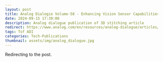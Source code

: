 ```yaml
---
layout: post
title: Analog Dialogie Volume-58 - Enhancing Vision Sensor Capabilities- A 3D Image Stitching Algorithm for Expanded Field of View
date: 2024-09-15 17:39:00
description: Analog dialogue publication of 3D stitching article
redirect: https://www.analog.com/en/resources/analog-dialogue/articles/enhancing-vision-sensor-capabilities.html?ADICID=some_ww-_ongoing__organic%2Bsocial_na_2024_+#author
tags: Tof ADI
categories: Tech-Publications
thumbnail: assets/img/analog_dialogue.jpg
---
```

Redirecting to the post.

